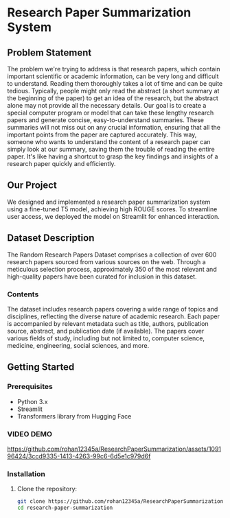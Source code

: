 # Research Paper Summarization System

## Problem Statement
The problem we're trying to address is that research papers, which contain important scientific or academic information, can be very long and difficult to understand. Reading them thoroughly takes a lot of time and can be quite tedious. Typically, people might only read the abstract (a short summary at the beginning of the paper) to get an idea of the research, but the abstract alone may not provide all the necessary details. 
Our goal is to create a special computer program or model that can take these lengthy research papers and generate concise, easy-to-understand summaries. These summaries will not miss out on any crucial information, ensuring that all the important points from the paper are captured accurately. This way, someone who wants to understand the content of a research paper can simply look at our summary, saving them the trouble of reading the entire paper. It's like having a shortcut to grasp the key findings and insights of a research paper quickly and efficiently.

## Our Project
We designed and implemented a research paper summarization system using a fine-tuned T5 model, achieving high ROUGE scores. To streamline user access, we deployed the model on Streamlit for enhanced interaction.

## Dataset Description
The Random Research Papers Dataset comprises a collection of over 600 research papers sourced from various sources on the web. Through a meticulous selection process, approximately 350 of the most relevant and high-quality papers have been curated for inclusion in this dataset.

### Contents
The dataset includes research papers covering a wide range of topics and disciplines, reflecting the diverse nature of academic research. Each paper is accompanied by relevant metadata such as title, authors, publication source, abstract, and publication date (if available). The papers cover various fields of study, including but not limited to, computer science, medicine, engineering, social sciences, and more.

## Getting Started

### Prerequisites
- Python 3.x
- Streamlit
- Transformers library from Hugging Face

### VIDEO DEMO

https://github.com/rohan12345a/ResearchPaperSummarization/assets/109196424/3ccd9335-1413-4263-99c6-6d5e1c979d6f



### Installation
1. Clone the repository:
   ```sh
   git clone https://github.com/rohan12345a/ResearchPaperSummarization
   cd research-paper-summarization
